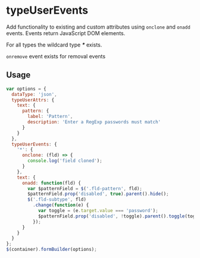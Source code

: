 # typeUserEvents
Add functionality to existing and custom attributes using `onclone` and `onadd` events. Events return JavaScript DOM elements.

For all types the wildcard type **_*_** exists.

`onremove` event exists for removal events

## Usage
```javascript
var options = {
  dataType: 'json',
  typeUserAttrs: {
    text: {
      pattern: {
        label: 'Pattern',
        description: 'Enter a RegExp passwords must match'
      }
    }
  },
  typeUserEvents: {
    '*': {
      onclone: (fld) => {
        console.log('field cloned');
      }
    },
    text: {
      onadd: function(fld) {
        var $patternField = $('.fld-pattern', fld);
        $patternField.prop('disabled', true).parent().hide();
        $('.fld-subtype', fld)
          .change(function(e) {
            var toggle = (e.target.value === 'password');
            $patternField.prop('disabled', !toggle).parent().toggle(toggle);
          });
      }
    }
  }
};
$(container).formBuilder(options);
```
<p data-height="525" data-embed-version="2" data-theme-id="22927" data-slug-hash="Egmrwy" data-default-tab="js,result" data-user="kevinchappell" class="codepen"></p>

